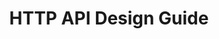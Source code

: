 ---
layout: guideline
title: HTTP API Design Guide
permalink: /design/guidelines/heroku-http-api-design-guide
data:
  items:
    - references:
        - name: Divide Large Responses Across Requests with Ranges
          description: 'https://geemus.gitbooks.io/http-api-design/content/en/foundations/divide-large-responses-across-requests-with-ranges.html'
      _embedded:
        topic:
          id: collection-pagination
          name: Pagination
          description: How to retrieve a range of resources in a collection
          _links:
            self:
              href: /design/topics/collection-pagination
            topicGuidelines:
              href: /design/topics/collection-pagination/guidelines
      _links:
        topic:
          href: /design/topics/collection-pagination
    - references:
        - name: Provide standard timestamps
          url: 'https://geemus.gitbooks.io/http-api-design/content/en/responses/provide-standard-timestamps.html'
        - name: Use UTC times formatted in ISO8601
          url: 'https://geemus.gitbooks.io/http-api-design/content/en/responses/use-utc-times-formatted-in-iso8601.html'
      _embedded:
        topic:
          id: data-format-date-time
          name: Date and Time
          description: How to deal with date and time data
          _links:
            self:
              href: /design/topics/data-format-date-time
            topicGuidelines:
              href: /design/topics/data-format-date-time/guidelines
      _links:
        topic:
          href: /design/topics/data-format-date-time
    - references:
        - name: Accept serialized JSON in request bodies
          url: 'https://geemus.gitbooks.io/http-api-design/content/en/requests/accept-serialized-json-in-request-bodies.html'
        - name: Provide standard timestamps
          url: 'https://geemus.gitbooks.io/http-api-design/content/en/responses/provide-standard-timestamps.html'
        - name: Nest foreign key relations
          url: 'https://geemus.gitbooks.io/http-api-design/content/en/responses/nest-foreign-key-relations.html'
        - name: Keep JSON minified in all responses
          url: 'https://geemus.gitbooks.io/http-api-design/content/en/responses/keep-json-minified-in-all-responses.html'
      _embedded:
        topic:
          id: data-format
          name: Data format
          description: which data format use
          _links:
            self:
              href: /design/topics/data-format
            topicGuidelines:
              href: /design/topics/data-format/guidelines
      _links:
        topic:
          href: /design/topics/data-format
    - references:
        - name: Provide Request-Ids for Introspection
          url: 'https://geemus.gitbooks.io/http-api-design/content/en/foundations/provide-request-ids-for-introspection.html'
      _embedded:
        topic:
          id: debug-diagnose
          name: Debug and diagnose
          description: How to provide informations to debug and diagnose
          _links:
            self:
              href: /design/topics/debug-diagnose
            topicGuidelines:
              href: /design/topics/debug-diagnose/guidelines
      _links:
        topic:
          href: /design/topics/debug-diagnose
    - references:
        - name: Provide machine-readable JSON schema
          url: 'https://geemus.gitbooks.io/http-api-design/content/en/artifacts/provide-machine-readable-json-schema.html'
        - name: Provide human-readable docs
          url: 'https://geemus.gitbooks.io/http-api-design/content/en/artifacts/provide-human-readable-docs.html'
        - name: Provide executable examples
          url: 'https://geemus.gitbooks.io/http-api-design/content/en/artifacts/provide-executable-examples.html'
      _embedded:
        topic:
          id: documentation
          name: Documentation
          description: How to produce and/or propose API documentation
          _links:
            self:
              href: /design/topics/documentation
            topicGuidelines:
              href: /design/topics/documentation/guidelines
      _links:
        topic:
          href: /design/topics/documentation
    - references:
        - name: Separate Concerns
          url: 'https://geemus.gitbooks.io/http-api-design/content/en/foundations/separate-concerns.html'
      _embedded:
        topic:
          id: global-design
          name: Global design
          description: General considerations on API design
          _links:
            self:
              href: /design/topics/global-design
            topicGuidelines:
              href: /design/topics/global-design/guidelines
      _links:
        topic:
          href: /design/topics/global-design
    - references:
        - name: Support ETags for Caching
          url: 'https://geemus.gitbooks.io/http-api-design/content/en/foundations/support-etags-for-caching.html'
      _embedded:
        topic:
          id: http-caching
          name: Caching
          description: How to use and provide relevant caching informations
          _links:
            self:
              href: /design/topics/http-caching
            topicGuidelines:
              href: /design/topics/http-caching/guidelines
      _links:
        topic:
          href: /design/topics/http-caching
    - references:
        - name: Require Versioning in the Accepts Header
          url: 'https://geemus.gitbooks.io/http-api-design/content/en/foundations/require-versioning-in-the-accepts-header.html'
        - name: Support ETags for Caching
          url: 'https://geemus.gitbooks.io/http-api-design/content/en/foundations/support-etags-for-caching.html'
        - name: Provide Request-Ids for Introspection
          url: 'https://geemus.gitbooks.io/http-api-design/content/en/foundations/provide-request-ids-for-introspection.html'
        - name: Divide Large Responses Across Requests with Ranges
          description: 'https://geemus.gitbooks.io/http-api-design/content/en/foundations/divide-large-responses-across-requests-with-ranges.html'
      _embedded:
        topic:
          id: http-headers
          name: HTTP Headers
          description: How to use standard or custom HTTP headers
          _links:
            self:
              href: /design/topics/http-headers
            topicGuidelines:
              href: /design/topics/http-headers/guidelines
      _links:
        topic:
          href: /design/topics/http-headers
    - references:
        - name: Return appropriate status codes
          url: 'https://geemus.gitbooks.io/http-api-design/content/en/responses/return-appropriate-status-codes.html'
      _embedded:
        topic:
          id: http-status-200
          name: HTTP Status 200
          description: When to use HTTP status 200
          _links:
            self:
              href: /design/topics/http-status-200
            topicGuidelines:
              href: /design/topics/http-status-200/guidelines
      _links:
        topic:
          href: /design/topics/http-status-200
    - references:
        - name: Return appropriate status codes
          url: 'https://geemus.gitbooks.io/http-api-design/content/en/responses/return-appropriate-status-codes.html'
      _embedded:
        topic:
          id: http-status-201
          name: HTTP Status 201
          description: When to use HTTP status 201
          _links:
            self:
              href: /design/topics/http-status-201
            topicGuidelines:
              href: /design/topics/http-status-201/guidelines
      _links:
        topic:
          href: /design/topics/http-status-201
    - references:
        - name: Return appropriate status codes
          url: 'https://geemus.gitbooks.io/http-api-design/content/en/responses/return-appropriate-status-codes.html'
      _embedded:
        topic:
          id: http-status-202
          name: HTTP Status 202
          description: When to use HTTP status 202
          _links:
            self:
              href: /design/topics/http-status-202
            topicGuidelines:
              href: /design/topics/http-status-202/guidelines
      _links:
        topic:
          href: /design/topics/http-status-202
    - references:
        - name: Return appropriate status codes
          url: 'https://geemus.gitbooks.io/http-api-design/content/en/responses/return-appropriate-status-codes.html'
      _embedded:
        topic:
          id: http-status-206
          name: HTTP Status 206
          description: When to use HTTP status 206
          _links:
            self:
              href: /design/topics/http-status-206
            topicGuidelines:
              href: /design/topics/http-status-206/guidelines
      _links:
        topic:
          href: /design/topics/http-status-206
    - references:
        - name: Return appropriate status codes
          url: 'https://geemus.gitbooks.io/http-api-design/content/en/responses/return-appropriate-status-codes.html'
      _embedded:
        topic:
          id: http-status-401
          name: HTTP Status 401
          description: When to use HTTP status 401
          _links:
            self:
              href: /design/topics/http-status-401
            topicGuidelines:
              href: /design/topics/http-status-401/guidelines
      _links:
        topic:
          href: /design/topics/http-status-401
    - references:
        - name: Require Secure Connections
          url: 'https://geemus.gitbooks.io/http-api-design/content/en/foundations/require-secure-connections.html'
        - name: Return appropriate status codes
          url: 'https://geemus.gitbooks.io/http-api-design/content/en/responses/return-appropriate-status-codes.html'
      _embedded:
        topic:
          id: http-status-403
          name: HTTP Status 403
          description: When to use HTTP status 403
          _links:
            self:
              href: /design/topics/http-status-403
            topicGuidelines:
              href: /design/topics/http-status-403/guidelines
      _links:
        topic:
          href: /design/topics/http-status-403
    - references:
        - name: Return appropriate status codes
          url: 'https://geemus.gitbooks.io/http-api-design/content/en/responses/return-appropriate-status-codes.html'
      _embedded:
        topic:
          id: http-status-422
          name: HTTP Status 422
          description: When to use HTTP status 422
          _links:
            self:
              href: /design/topics/http-status-422
            topicGuidelines:
              href: /design/topics/http-status-422/guidelines
      _links:
        topic:
          href: /design/topics/http-status-422
    - references:
        - name: Return appropriate status codes
          url: 'https://geemus.gitbooks.io/http-api-design/content/en/responses/return-appropriate-status-codes.html'
      _embedded:
        topic:
          id: http-status-429
          name: HTTP Status 429
          description: When to use HTTP status 429
          _links:
            self:
              href: /design/topics/http-status-429
            topicGuidelines:
              href: /design/topics/http-status-429/guidelines
      _links:
        topic:
          href: /design/topics/http-status-429
    - references:
        - name: Return appropriate status codes
          url: 'https://geemus.gitbooks.io/http-api-design/content/en/responses/return-appropriate-status-codes.html'
      _embedded:
        topic:
          id: http-status-500
          name: HTTP Status 500
          description: When to use HTTP status 500
          _links:
            self:
              href: /design/topics/http-status-500
            topicGuidelines:
              href: /design/topics/http-status-500/guidelines
      _links:
        topic:
          href: /design/topics/http-status-500
    - references:
        - name: Generate structured errors
          url: 'https://geemus.gitbooks.io/http-api-design/content/en/responses/generate-structured-errors.html'
      _embedded:
        topic:
          id: http-status-standard-error
          name: Error format
          description: How to provide information about errors
          _links:
            self:
              href: /design/topics/http-status-standard-error
            topicGuidelines:
              href: /design/topics/http-status-standard-error/guidelines
      _links:
        topic:
          href: /design/topics/http-status-standard-error
    - references:
        - name: Return appropriate status codes
          url: 'https://geemus.gitbooks.io/http-api-design/content/en/responses/return-appropriate-status-codes.html'
      _embedded:
        topic:
          id: http-status
          name: HTTP Statuses
          description: General information about HTTP statuses usage
          _links:
            self:
              href: /design/topics/http-status
            topicGuidelines:
              href: /design/topics/http-status/guidelines
      _links:
        topic:
          href: /design/topics/http-status
    - references:
        - name: Downcase paths and attributes
          url: 'https://geemus.gitbooks.io/http-api-design/content/en/requests/downcase-paths-and-attributes.html'
      _embedded:
        topic:
          id: naming-case
          name: Case
          description: 'Which case (lowercase, camelCase, ...) to use and when'
          _links:
            self:
              href: /design/topics/naming-case
            topicGuidelines:
              href: /design/topics/naming-case/guidelines
      _links:
        topic:
          href: /design/topics/naming-case
    - references:
        - name: Resource names
          url: 'https://geemus.gitbooks.io/http-api-design/content/en/requests/resource-names.html'
      _embedded:
        topic:
          id: naming
          name: Naming
          description: How to name things
          _links:
            self:
              href: /design/topics/naming
            topicGuidelines:
              href: /design/topics/naming/guidelines
      _links:
        topic:
          href: /design/topics/naming
    - references:
        - name: Keep JSON minified in all responses
          url: 'https://geemus.gitbooks.io/http-api-design/content/en/responses/keep-json-minified-in-all-responses.html'
      _embedded:
        topic:
          id: performance
          name: Performance and bandwidth
          description: How to deal with high traffic or consumers with low bandwith
          _links:
            self:
              href: /design/topics/performance
            topicGuidelines:
              href: /design/topics/performance/guidelines
      _links:
        topic:
          href: /design/topics/performance
    - references:
        - name: Show rate limit status
          url: 'https://geemus.gitbooks.io/http-api-design/content/en/responses/show-rate-limit-status.html'
      _embedded:
        topic:
          id: rate-limiting
          name: Rate limiting
          description: !<tag:yaml.org,2002:js/undefined> ''
          _links:
            self:
              href: /design/topics/rate-limiting
            topicGuidelines:
              href: /design/topics/rate-limiting/guidelines
      _links:
        topic:
          href: /design/topics/rate-limiting
    - references:
        - name: Actions
          url: 'https://geemus.gitbooks.io/http-api-design/content/en/requests/actions.html'
      _embedded:
        topic:
          id: resource-action
          name: Action resource
          description: How to use action resource (e.g. resources like /cancel or /approve)
          _links:
            self:
              href: /design/topics/resource-action
            topicGuidelines:
              href: /design/topics/resource-action/guidelines
      _links:
        topic:
          href: /design/topics/resource-action
    - references:
        - name: Provide full resources where available
          url: 'https://geemus.gitbooks.io/http-api-design/content/en/responses/provide-full-resources-where-available.html'
      _embedded:
        topic:
          id: resource-creation
          name: Create resource
          description: How to create resources
          _links:
            self:
              href: /design/topics/resource-creation
            topicGuidelines:
              href: /design/topics/resource-creation/guidelines
      _links:
        topic:
          href: /design/topics/resource-creation
    - references:
        - name: Provide full resources where available
          url: 'https://geemus.gitbooks.io/http-api-design/content/en/responses/provide-full-resources-where-available.html'
      _embedded:
        topic:
          id: resource-deletion
          name: Delete resource
          description: How to delete resources
          _links:
            self:
              href: /design/topics/resource-deletion
            topicGuidelines:
              href: /design/topics/resource-deletion/guidelines
      _links:
        topic:
          href: /design/topics/resource-deletion
    - references:
        - name: Support non-id dereferencing for convenience
          url: 'https://geemus.gitbooks.io/http-api-design/content/en/requests/support-non-id-dereferencing-for-convenience.html'
      _embedded:
        topic:
          id: resource-id-semantic
          name: ID with semantic
          description: Using meaningful ids (like `me`)
          _links:
            self:
              href: /design/topics/resource-id-semantic
            topicGuidelines:
              href: /design/topics/resource-id-semantic/guidelines
      _links:
        topic:
          href: /design/topics/resource-id-semantic
    - references:
        - name: Support non-id dereferencing for convenience
          url: 'https://geemus.gitbooks.io/http-api-design/content/en/requests/support-non-id-dereferencing-for-convenience.html'
        - name: Provide resource (UU)IDs
          url: 'https://geemus.gitbooks.io/http-api-design/content/en/responses/provide-resource-uuids.html'
      _embedded:
        topic:
          id: resource-id
          name: Resource ID
          description: What is a resource ID and/or how it's built
          _links:
            self:
              href: /design/topics/resource-id
            topicGuidelines:
              href: /design/topics/resource-id/guidelines
      _links:
        topic:
          href: /design/topics/resource-id
    - references:
        - name: Nest foreign key relations
          url: 'https://geemus.gitbooks.io/http-api-design/content/en/responses/nest-foreign-key-relations.html'
      _embedded:
        topic:
          id: resource-relationships
          name: Relationships
          description: How to define and use relations between resources
          _links:
            self:
              href: /design/topics/resource-relationships
            topicGuidelines:
              href: /design/topics/resource-relationships/guidelines
      _links:
        topic:
          href: /design/topics/resource-relationships
    - references:
        - name: Provide full resources where available
          url: 'https://geemus.gitbooks.io/http-api-design/content/en/responses/provide-full-resources-where-available.html'
      _embedded:
        topic:
          id: resource-retrieve
          name: Retrieve resource
          description: How to retrieve a resource
          _links:
            self:
              href: /design/topics/resource-retrieve
            topicGuidelines:
              href: /design/topics/resource-retrieve/guidelines
      _links:
        topic:
          href: /design/topics/resource-retrieve
    - references:
        - name: Provide full resources where available
          url: 'https://geemus.gitbooks.io/http-api-design/content/en/responses/provide-full-resources-where-available.html'
      _embedded:
        topic:
          id: resource-update
          name: Update resource
          description: How to update a resource
          _links:
            self:
              href: /design/topics/resource-update
            topicGuidelines:
              href: /design/topics/resource-update/guidelines
      _links:
        topic:
          href: /design/topics/resource-update
    - references:
        - name: Use consistent path formats
          url: 'https://geemus.gitbooks.io/http-api-design/content/en/requests/use-consistent-path-formats.html'
        - name: Downcase paths and attributes
          url: 'https://geemus.gitbooks.io/http-api-design/content/en/requests/downcase-paths-and-attributes.html'
        - name: Minimize path nesting
          url: 'https://geemus.gitbooks.io/http-api-design/content/en/requests/minimize-path-nesting.html'
      _embedded:
        topic:
          id: resource-url-format
          name: URL format
          description: How to design URLs
          _links:
            self:
              href: /design/topics/resource-url-format
            topicGuidelines:
              href: /design/topics/resource-url-format/guidelines
      _links:
        topic:
          href: /design/topics/resource-url-format
    - references:
        - name: Require Secure Connections
          url: 'https://geemus.gitbooks.io/http-api-design/content/en/foundations/require-secure-connections.html'
      _embedded:
        topic:
          id: security
          name: Security
          description: Security concerns
          _links:
            self:
              href: /design/topics/security
            topicGuidelines:
              href: /design/topics/security/guidelines
      _links:
        topic:
          href: /design/topics/security
    - references:
        - name: Require Versioning in the Accepts Header
          url: 'https://geemus.gitbooks.io/http-api-design/content/en/foundations/require-versioning-in-the-accepts-header.html'
        - name: Describe stability
          url: 'https://geemus.gitbooks.io/http-api-design/content/en/artifacts/describe-stability.html'
      _embedded:
        topic:
          id: versioning
          name: Versionning
          description: How to handle API versionning
          _links:
            self:
              href: /design/topics/versioning
            topicGuidelines:
              href: /design/topics/versioning/guidelines
      _links:
        topic:
          href: /design/topics/versioning
  _embedded:
    guideline:
      id: heroku-http-api-design-guide
      title: HTTP API Design Guide
      type: gitbook
      url: 'https://geemus.gitbooks.io/http-api-design/content/en/'
      company: Heroku
      companyLogoUrl: /media/logos/heroku.png
      companyUrl: 'https://devcenter.heroku.com/articles/platform-api-reference'
      date: 2016-07-05T00:00:00.000Z
      reviewDate: 2016-08-31T00:00:00.000Z
      _links:
        self:
          href: /design/guidelines/heroku-http-api-design-guide
        guidelineTopics:
          href: /design/guidelines/heroku-http-api-design-guide/topics
  _links:
    self:
      href: /design/guidelines/heroku-http-api-design-guide/topics
    guideline:
      href: /design/guidelines/heroku-http-api-design-guide
---